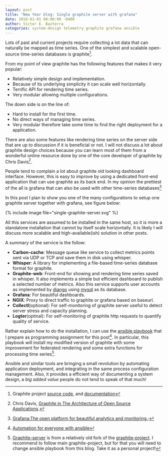 ```yaml
---
layout: post
title: "New Year blog: Single graphite server with grafana"
date: 2018-01-01 08:00:00 -0400
author: Victor E. Bazterra
categories: system-design telemetry graphite grafana ansible
---
```


Lots of past and current projects require collecting a lot data that can naturally be mapped as time series. One of the simplest and scalable open-source time-series databases is graphite[^1].

From my point of view graphite has the following features that makes it very popular:

* Relatively simple design and implementation.
* Because of its underlying simplicity it can scale well horizontally.
* Terrific API for rendering time series.
* Very modular allowing multiple configurations.

The down side is on the line of:

* Hard to install for the first time.
* No direct ways of managing time series.
* Very modular therefore take some time to find the right deployment for a application.

There are also some features like rendering time series on the server side that are up to discussion if it is beneficial or not. I will not discuss a lot about graphite design choices because you can learn most of them from a wonderful online resource done by one of the core developer of graphite by Chris Davis[^2].

People tend to complain a lot about graphite old looking dashboard interface. However, this is easy to improve by using a dedicated front-end application that can use graphite as its back end. In my opinion the prettiest of the all is grafana that can also be used with other time-series databases[^3]

In this post I plan to show you one of the many configurations to setup one graphite server together with grafana, see figure below:

{% include image file="single-graphite-server.svg" %}

All this services are assumed to be installed in the same host, so it is more a standalone installation that cannot by itself scale horizontally. It is likely I will discuss more scalable and high-available(ish) solution in other posts.

A summary of the service is the follow:

* **Carbon-cache**: Message queue like service to collect metrics points sent via UDP or TCP and save them in disk using whisper.
* **Whisper**: A library for implementing a file-based time-series database format for graphite.
* **Graphite-web**: Front-end for showing and rendering time series saved in whisper. It also implements a simple but efficient dashboard to publish a selected number of metrics. Also this service supports user accounts as implemented by [django](https://www.djangoproject.com/) using [mysql](https://www.mysql.com/) as its database.
* **Grafana**: For beautiful dashboards.
* **NGIX**: Proxy to direct traffic to graphite or grafana based on baseurl.
* **Collectl**(optional): For self-monitoring of graphite server useful to detect server stress and capacity planning.
* **Logter**(optinal): For self-monitoring of graphite http requests to quantify quality of service.  

Rather explain how to do the installation, I can use the [ansible playbook](https://github.com/graphite-server/ansible) that I prepare as programming assignment for this post[^4]. In particular, this playbook will install my modified version of graphite with some improvement for federated rendering and some extra functions for processing time series[^5].

Ansible and similar tools are bringing a small revolution by automating application deployment, and integrating in the same process configuration management. Also, it provides a efficient way of documenting a system design, a *big added value* people do not tend to speak of that much!

[^1]: Graphite project [source code](https://github.com/graphite-project/), and [documentation](http://graphite-api.readthedocs.io/en/latest/)

[^2]: Chris Davis, [Graphite in The Architecture of Open Source Applications](http://www.aosabook.org/en/graphite.html).

[^3]: [Grafana:The open platform for beautiful analytics and monitoring.](https://grafana.com/):

[^4]: [Automation for everyone with ansible](https://www.ansible.com/)

[^5]: [Graphite-server](https://github.com/graphite-server) is from a relatively old fork of the [graphite-project](https://github.com/graphite-project). I recommend to follow main graphite-project, but for that you will need to change ansible playbook from this blog. Take it as a personal project!
